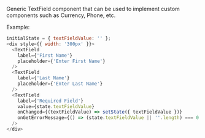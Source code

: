 Generic TextField component that can be used to implement custom components such as Currency, Phone, etc.

Example:
```js
initialState = { textFieldValue: '' };
<div style={{ width: '300px' }}>
  <TextField
    label={'First Name'}
    placeholder={'Enter First Name'}
  />
  <TextField
    label={'Last Name'}
    placeholder={'Enter Last Name'}
  />
  <TextField
    label={'Required Field'}
    value={state.textFieldValue}
    onChanged={(textFieldValue) => setState({ textFieldValue })}
    onGetErrorMessage={() => (state.textFieldValue || ''.length) === 0 ? 'This field is required.' : ''}
  />
</div>
```
